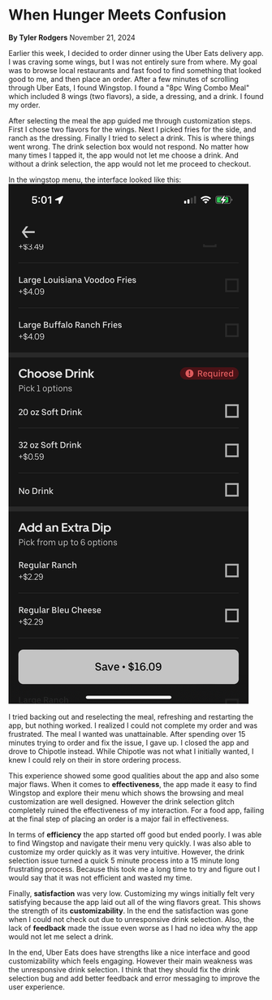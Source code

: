# When Hunger Meets Confusion

**By Tyler Rodgers** 
November 21, 2024

Earlier this week, I decided to order dinner using the Uber Eats delivery app. I was craving some wings, but I was not entirely sure from where. My goal was to browse local restaurants and fast food to find something that looked good to me, and then place an order. After a few minutes of scrolling through Uber Eats, I found Wingstop. I found a "8pc Wing Combo Meal" which included 8 wings (two flavors), a side, a dressing, and a drink. I found my order.

After selecting the meal the app guided me through customization steps. First I chose two flavors for the wings. Next I picked fries for the side, and ranch as the dressing. Finally I tried to select a drink. This is where things went wrong. The drink selection box would not respond. No matter how many times I tapped it, the app would not let me choose a drink. And without a drink selection, the app would not let me proceed to checkout.

In the wingstop menu, the interface looked like this:
![DrinkSelectionUberEats](UberEats_Pic.PNG)

I tried backing out and reselecting the meal, refreshing and restarting the app, but nothing worked. I realized I could not complete my order and was frustrated. The meal I wanted was unattainable. After spending over 15 minutes trying to order and fix the issue, I gave up. I closed the app and drove to Chipotle instead. While Chipotle was not what I initially wanted, I knew I could rely on their in store ordering process.

This experience showed some good qualities about the app and also some major flaws. When it comes to **effectiveness**, the app made it easy to find Wingstop and explore their menu which shows the browsing and meal customization are well designed. However the drink selection glitch completely ruined the effectiveness of my interaction. For a food app, failing at the final step of placing an order is a major fail in effectiveness. 

In terms of **efficiency** the app started off good but ended poorly. I was able to find Wingstop and navigate their menu very quickly. I was also able to customize my order quickly as it was very intuitive. However, the drink selection issue turned a quick 5 minute process into a 15 minute long frustrating process. Because this took me a long time to try and figure out I would say that it was not efficient and wasted my time.

Finally, **satisfaction** was very low. Customizing my wings initially felt very satisfying because the app laid out all of the wing flavors great. This shows the strength of its **customizability**. In the end the satisfaction was gone when I could not check out due to unresponsive drink selection. Also, the lack of **feedback** made the issue even worse as I had no idea why the app would not let me select a drink.

In the end, Uber Eats does have strengths like a nice interface and good customizability which feels engaging. However their main weakness was the unresponsive drink selection. I think that they should fix the drink selection bug and add better feedback and error messaging to improve the user experience.
